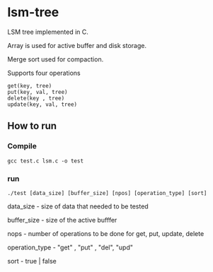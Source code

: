 # lsm-tree

LSM tree implemented in C.

Array is used for active buffer and disk storage.

Merge sort used for compaction.

Supports four operations 

    get(key, tree)
    put(key, val, tree)
    delete(key , tree)
    update(key, val, tree)
## How to run

### Compile
    gcc test.c lsm.c -o test

### run
    ./test [data_size] [buffer_size] [npos] [operation_type] [sort]


data_size - size of data that needed to be tested

buffer_size - size of the active bufffer

nops - number of operations to be done for get, put, update, delete

operation_type - "get" , "put" , "del", "upd"

sort - true | false

